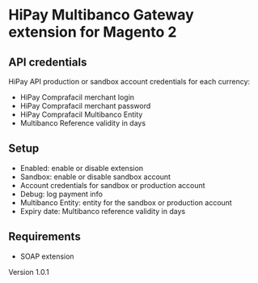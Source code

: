 # HiPay Multibanco Gateway extension for Magento 2

## API credentials

HiPay API production or sandbox account credentials for each currency:
   - HiPay Comprafacil merchant login
   - HiPay Comprafacil merchant password
   - HiPay Comprafacil Multibanco Entity
   - Multibanco Reference validity in days
	
## Setup
    
  - Enabled: enable or disable extension
  - Sandbox: enable or disable sandbox account
  - Account credentials for sandbox or production account
  - Debug: log payment info
  - Multibanco Entity: entity for the sandbox or production account
  - Expiry date: Multibanco reference validity in days
  
## Requirements
  - SOAP extension

Version 1.0.1
